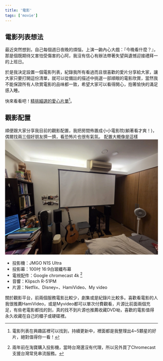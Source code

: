 ```yaml
---
title: '電影'
tags: ['movie']
---
```

## 電影列表想法 
最近突然想到，自己每個週日夜晚的煩惱，上演一齣內心大戲：『今晚看什麼？』，那是個既期待又害怕受傷害的心阿，我沒有信心有辦法帶著失望與遺憾迎接禮拜一的上班日。

於是我決定設置一個電影列表，紀錄我所有看過而且很喜歡的愛片分享給大家，讓大家只要打開這份清單，就可以從備註的描述中挑選一部順眼的電影欣賞，當然我不能保證所有人欣賞電影的品味都一致，希望大家可以看得開心，抱著愉快的滿足感入睡。

快來看看吧！[精挑細選的愛心片單](https://shuojen.site/docs/movie_list)[^1]。

## 觀影配置
順便跟大家分享我目前的觀影配置，我把房間佈置成小小電影院(躺著看才爽！)，偶爾找兩三個好朋友擠一擠，看恐怖片也很有氣氛。
配置大概像是這樣
![img](./img_20250919/005.webp)

* 投影機：JMGO N1S Ultra
* 投影幕：100吋 16:9白玻纖布幕
* 電視配件：Google chromecast 4k [^2]
* 音響：Klipsch R-51PM
* 片源：Netflix、Disney+、HamiVideo、My video

關於觀影平台，前兩個服務電影比較少，劇集或是紀錄片比較多。喜歡看電影的人我很推薦HamiVideo，或是Myvideo都可以單次付費觀看，片源比前面兩個充足，有些老電影都找的到，真的找不到片源也推薦收藏DVD呦，喜歡的電影值得永久收藏在自己的櫃子或硬碟裡。

[^1]: 電影列表在興趣區裡可以找到，持續更新中，裡面都是我整理出4~5顆星的好片，絕對值得你一看！
[^2]: 兩年前在淘寶購入投影機，當時台灣還沒有代理，所以另外買了Chromecast支援台灣常見串流服務。
